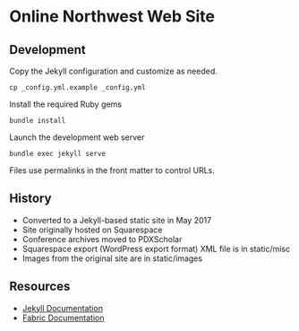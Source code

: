 # Online Northwest Web Site

## Development

Copy the Jekyll configuration and customize as needed.

```
cp _config.yml.example _config.yml
```

Install the required Ruby gems

```
bundle install
```

Launch the development web server

```
bundle exec jekyll serve
```

Files use permalinks in the front matter to control URLs.

## History

 * Converted to a Jekyll-based static site in May 2017
 * Site originally hosted on Squarespace
 * Conference archives moved to PDXScholar
 * Squarespace export (WordPress export format) XML file is in static/misc
 * Images from the original site are in static/images

## Resources

 * [Jekyll Documentation](http://jekyllrb.com/docs/home/)
 * [Fabric Documentation](http://docs.fabfile.org/)

